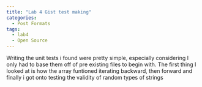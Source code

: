```yaml
---
title: "Lab 4 Gist test making"
categories:
  - Post Formats
tags:
  - lab4
  - Open Source
---
```


Writing the unit tests i found were pretty simple, especially considering I only had to base them off of pre existing files to begin with.
The first thing I looked at is how the array funtioned iterating backward, then forward and finally i got onto testing the validity of random types of strings 
